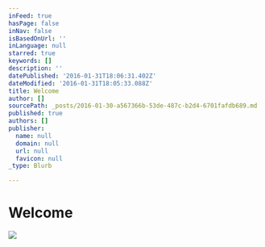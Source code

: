 ```yaml
---
inFeed: true
hasPage: false
inNav: false
isBasedOnUrl: ''
inLanguage: null
starred: true
keywords: []
description: ''
datePublished: '2016-01-31T18:06:31.402Z'
dateModified: '2016-01-31T18:05:33.088Z'
title: Welcome
author: []
sourcePath: _posts/2016-01-30-a567366b-53de-487c-b2d4-6701fafdb689.md
published: true
authors: []
publisher:
  name: null
  domain: null
  url: null
  favicon: null
_type: Blurb

---
```

# Welcome
![](https://s3-us-west-2.amazonaws.com/the-grid-img/p/98f3f586009e0f98d939a8921317dabd2181d143.jpg)